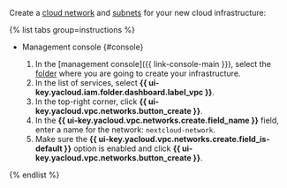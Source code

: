 Create a [cloud network](../../../vpc/concepts/network.md#network) and [subnets](../../../vpc/concepts/network.md#subnet) for your new cloud infrastructure:

{% list tabs group=instructions %}

- Management console {#console}

  1. In the [management console]({{ link-console-main }}), select the [folder](../../../resource-manager/concepts/resources-hierarchy.md#folder) where you are going to create your infrastructure.
  1. In the list of services, select **{{ ui-key.yacloud.iam.folder.dashboard.label_vpc }}**.
  1. In the top-right corner, click **{{ ui-key.yacloud.vpc.networks.button_create }}**.
  1. In the **{{ ui-key.yacloud.vpc.networks.create.field_name }}** field, enter a name for the network: `nextcloud-network`.
  1. Make sure the **{{ ui-key.yacloud.vpc.networks.create.field_is-default }}** option is enabled and click **{{ ui-key.yacloud.vpc.networks.button_create }}**.

{% endlist %}
